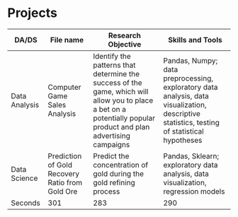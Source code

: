 # Projects

DA/DS | File name | Research Objective | Skills and Tools | 
--- | --- | --- | --- |
Data Analysis | Computer Game Sales Analysis | Identify the patterns that determine the success of the game, which will allow you to place a bet on a potentially popular product and plan advertising campaigns | Pandas, Numpy; data preprocessing, exploratory data analysis, data visualization, descriptive statistics, testing of statistical hypotheses | 
Data Science | Prediction of Gold Recovery Ratio from Gold Ore | Predict the concentration of gold during the gold refining process | Pandas, Sklearn; exploratory data analysis, data visualization, regression models |
Seconds | 301 | 283 | 290 |
